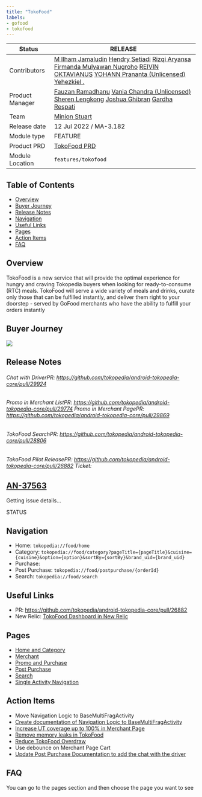 ```yaml
---
title: "TokoFood"
labels:
- gofood
- tokofood
---
```



| **Status**       | <!--start status:GREEN-->RELEASE<!--end status-->                                                                                                                                                                                                                                                                                                                                                                                                                                                                                                                                                                                                                                                                                                                    |
|------------------|----------------------------------------------------------------------------------------------------------------------------------------------------------------------------------------------------------------------------------------------------------------------------------------------------------------------------------------------------------------------------------------------------------------------------------------------------------------------------------------------------------------------------------------------------------------------------------------------------------------------------------------------------------------------------------------------------------------------------------------------------------------------|
| Contributors     | [M Ilham Jamaludin](https://tokopedia.atlassian.net/wiki/people/5c87306ea329a40b8555c1ca?ref=confluence) [Hendry Setiadi](https://tokopedia.atlassian.net/wiki/people/5c94ae68999a3f2d4cae9b85?ref=confluence) [Rizqi Aryansa](https://tokopedia.atlassian.net/wiki/people/5e25ee87006fae0ca232e1ac?ref=confluence) [Firmanda Mulyawan Nugroho](https://tokopedia.atlassian.net/wiki/people/5d91c148fdfa560dcc3a040f?ref=confluence) [REIVIN OKTAVIANUS](https://tokopedia.atlassian.net/wiki/people/5dae89dab86cd40c2da5ad2f?ref=confluence) [YOHANN Prananta (Unlicensed)](https://tokopedia.atlassian.net/wiki/people/5de4eab04ae7b80d0d19f990?ref=confluence) [Yehezkiel .](https://tokopedia.atlassian.net/wiki/people/5c94aa7a7792242c8613ad14?ref=confluence) |
| Product Manager  | [Fauzan Ramadhanu](https://tokopedia.atlassian.net/wiki/people/5b6b99772f51d429dce93e93?ref=confluence) [Vania Chandra (Unlicensed)](https://tokopedia.atlassian.net/wiki/people/5c735c615b4c267532745762?ref=confluence) [Sheren Lengkong](https://tokopedia.atlassian.net/wiki/people/5de4c4a27474110e2311ebec?ref=confluence) [Joshua Ghibran](https://tokopedia.atlassian.net/wiki/people/70121:7d12fd85-be0a-4d0c-a14e-8279fe20ff69?ref=confluence) [Gardha Respati](https://tokopedia.atlassian.net/wiki/people/5bf669b40495101184444320?ref=confluence)                                                                                                                                                                                                       |
| Team             | [Minion Stuart](https://tokopedia.atlassian.net/people/team/eeba862a-bd9d-472c-b901-415b15b1a37e?ref=directory&src=peopleMenu)                                                                                                                                                                                                                                                                                                                                                                                                                                                                                                                                                                                                                                       |
| Release date     | 12 Jul 2022 / <!--start status:GREY-->MA-3.182<!--end status-->                                                                                                                                                                                                                                                                                                                                                                                                                                                                                                                                                                                                                                                                                                      |
| Module type<br/> | <!--start status:YELLOW-->FEATURE<!--end status-->                                                                                                                                                                                                                                                                                                                                                                                                                                                                                                                                                                                                                                                                                                                   |
| Product PRD      | [TokoFood PRD](https://docs.google.com/document/d/1GnxJ1JUmOd8vCG0zpOl1K990w9ex4-YBsvf0XM_lvNU)                                                                                                                                                                                                                                                                                                                                                                                                                                                                                                                                                                                                                                                                      |
| Module Location  | `features/tokofood`                                                                                                                                                                                                                                                                                                                                                                                                                                                                                                                                                                                                                                                                                                                                                  |

## Table of Contents

- [Overview](https://tokopedia.atlassian.net/wiki/spaces/PA/pages/1989904172/TokoFood#%5BhardBreak%5DOverview)
- [Buyer Journey](https://tokopedia.atlassian.net/wiki/spaces/PA/pages/1989904172/TokoFood#%5BhardBreak%5DBuyer-Journey)
- [Release Notes](https://tokopedia.atlassian.net/wiki/spaces/PA/pages/1989904172/TokoFood#Release-Notes)
- [Navigation](https://tokopedia.atlassian.net/wiki/spaces/PA/pages/1989904172/TokoFood#Navigation)
- [Useful Links](https://tokopedia.atlassian.net/wiki/spaces/PA/pages/1989904172/TokoFood#Useful-Links)
- [Pages](https://tokopedia.atlassian.net/wiki/spaces/PA/pages/1989904172/TokoFood#Pages)
- [Action Items](https://tokopedia.atlassian.net/wiki/spaces/PA/pages/1989904172/TokoFood#Action-Items)
- [FAQ](https://tokopedia.atlassian.net/wiki/spaces/PA/pages/1989904172/TokoFood#FAQ)

## Overview

TokoFood is a new service that will provide the optimal experience for hungry and craving Tokopedia buyers when looking for ready-to-consume (RTC) meals. TokoFood will serve a wide variety of meals and drinks, curate only those that can be fulfilled instantly, and deliver them right to your doorstep - served by GoFood merchants who have the ability to fulfill your orders instantly

## Buyer Journey

![](https://docs-android.tokopedia.net/images/docs/tokofood/tokofood/buyer_journey.png)

## Release Notes

<!--start expand:9 January 2023 (MA-3.202)-->
###### Chat with DriverPR: <https://github.com/tokopedia/android-tokopedia-core/pull/29924>
<!--end expand-->

<!--start expand:MA-3.198 and MA-3.200-->
###### Promo in Merchant ListPR: <https://github.com/tokopedia/android-tokopedia-core/pull/29774> Promo in Merchant PagePR: <https://github.com/tokopedia/android-tokopedia-core/pull/29869>
<!--end expand-->

<!--start expand:6 Oktober 2022 (MA-3.195)-->
###### TokoFood SearchPR: <https://github.com/tokopedia/android-tokopedia-core/pull/28806>
<!--end expand-->

<!--start expand:12 July 2022 (MA-3.182)-->
###### TokoFood Pilot ReleasePR: <https://github.com/tokopedia/android-tokopedia-core/pull/26882> Ticket: 

 

 




 
 [AN-37563](https://tokopedia.atlassian.net/browse/AN-37563)
 -
 Getting issue details...

STATUS
<!--end expand-->

## **Navigation**

- Home: `tokopedia://food/home`
- Category: `tokopedia://food/category?pageTitle={pageTitle}&cuisine={cuisine}&option={option}&sortBy={sortBy}&brand_uid={brand_uid}`
- Purchase:
- Post Purchase: `tokopedia://food/postpurchase/{orderId}`
- Search: `tokopedia://food/search`

## **Useful Links**

- PR: <https://github.com/tokopedia/android-tokopedia-core/pull/26882>
- New Relic: [TokoFood Dashboard in New Relic](https://onenr.io/01wZV4vrAw6)

## **Pages**

- [Home and Category](https://tokopedia.atlassian.net/wiki/spaces/PA/pages/1989382558/Home+Category)
- [Merchant](https://tokopedia.atlassian.net/wiki/spaces/PA/pages/1989545980/Merchant+Decide)
- [Promo and Purchase](https://tokopedia.atlassian.net/wiki/spaces/PA/pages/1989840656/Purchase+Promo)
- [Post Purchase](/wiki/spaces/PA/pages/1990198460/Post+Purchase)
- [Search](https://tokopedia.atlassian.net/l/cp/EV1ajmEu)
- [Single Activity Navigation](https://tokopedia.atlassian.net/l/cp/UMF9DJkj)

## **Action Items**

- Move Navigation Logic to BaseMultiFragActivity
- [Create documentation of Navigation Logic to BaseMultiFragActivity](https://tokopedia.atlassian.net/l/cp/UMF9DJkj)
- [Increase UT coverage up to 100% in Merchant Page](https://tokopedia.atlassian.net/browse/AN-43396)
- [Remove memory leaks in TokoFood](https://tokopedia.atlassian.net/browse/AN-43568)
- [Reduce TokoFood Overdraw](https://tokopedia.atlassian.net/browse/AN-44599)
- Use debounce on Merchant Page Cart
- [Update Post Purchase Documentation to add the chat with the driver](https://tokopedia.atlassian.net/wiki/spaces/PA/pages/1990198460/Post+Purchase#Chat-with-Driver---9-January-2023-(MA-3.202))

## **FAQ**

<!--start expand:Where can we know for the other links; like Figma link, Trackers (thanos) link, GQL link, etc?-->
You can go to the pages section and then choose the page you want to see
<!--end expand-->

